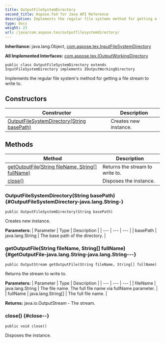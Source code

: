 ```yaml
---
title: OutputFileSystemDirectory
second_title: Aspose.TeX for Java API Reference
description: Implements the regular file systems method for getting a file stream to write to.
type: docs
weight: 23
url: /java/com.aspose.tex/outputfilesystemdirectory/
---
```

**Inheritance:**
java.lang.Object, [com.aspose.tex.InputFileSystemDirectory](../../com.aspose.tex/inputfilesystemdirectory)

**All Implemented Interfaces:**
[com.aspose.tex.IOutputWorkingDirectory](../../com.aspose.tex/ioutputworkingdirectory)
```
public class OutputFileSystemDirectory extends InputFileSystemDirectory implements IOutputWorkingDirectory
```

Implements the regular file system's method for getting a file stream to write to.
## Constructors

| Constructor | Description |
| --- | --- |
| [OutputFileSystemDirectory(String basePath)](#OutputFileSystemDirectory-java.lang.String-) | Creates new instance. |
## Methods

| Method | Description |
| --- | --- |
| [getOutputFile(String fileName, String[] fullName)](#getOutputFile-java.lang.String-java.lang.String---) | Returns the stream to write to. |
| [close()](#close--) | Disposes the instance. |
### OutputFileSystemDirectory(String basePath) {#OutputFileSystemDirectory-java.lang.String-}
```
public OutputFileSystemDirectory(String basePath)
```


Creates new instance.

**Parameters:**
| Parameter | Type | Description |
| --- | --- | --- |
| basePath | java.lang.String | The base path of the directory. |

### getOutputFile(String fileName, String[] fullName) {#getOutputFile-java.lang.String-java.lang.String---}
```
public OutputStream getOutputFile(String fileName, String[] fullName)
```


Returns the stream to write to.

**Parameters:**
| Parameter | Type | Description |
| --- | --- | --- |
| fileName | java.lang.String | The file name. The full file name via  fullName  parameter. |
| fullName | java.lang.String[] | The full file name. |

**Returns:**
java.io.OutputStream - The stream.
### close() {#close--}
```
public void close()
```


Disposes the instance.

